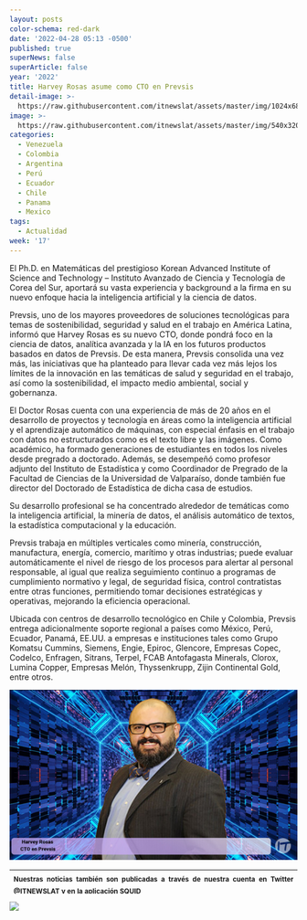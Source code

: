 ```yaml
---
layout: posts
color-schema: red-dark
date: '2022-04-28 05:13 -0500'
published: true
superNews: false
superArticle: false
year: '2022'
title: Harvey Rosas asume como CTO en Prevsis
detail-image: >-
  https://raw.githubusercontent.com/itnewslat/assets/master/img/1024x680/Harvey-Rosas-g.jpg
image: >-
  https://raw.githubusercontent.com/itnewslat/assets/master/img/540x320/Harvey-Rosas-p.jpg
categories:
  - Venezuela
  - Colombia
  - Argentina
  - Perú
  - Ecuador
  - Chile
  - Panama
  - Mexico
tags:
  - Actualidad
week: '17'
---
```

El Ph.D. en Matemáticas del prestigioso Korean Advanced Institute of Science and Technology – Instituto Avanzado de Ciencia y Tecnología de Corea del Sur, aportará su vasta experiencia y background a la firma en su nuevo enfoque hacia la inteligencia artificial y la ciencia de datos.

Prevsis, uno de los mayores proveedores de soluciones tecnológicas para temas de sostenibilidad, seguridad y salud en el trabajo en América Latina, informó que Harvey Rosas es su nuevo CTO, donde pondrá foco en la ciencia de datos, analítica avanzada y la IA en los futuros productos basados en datos de Prevsis. De esta manera, Prevsis consolida una vez más, las iniciativas que ha planteado para llevar cada vez más lejos los límites de la innovación en las temáticas de salud y seguridad en el trabajo, así como la sostenibilidad, el impacto medio ambiental, social y gobernanza.

El Doctor Rosas cuenta con una experiencia de más de 20 años en el desarrollo de proyectos y tecnología en áreas como la inteligencia artificial y el aprendizaje automático de máquinas, con especial énfasis en el trabajo con datos no estructurados como es el texto libre y las imágenes. Como académico, ha formado generaciones de estudiantes en todos los niveles desde pregrado a doctorado. Además, se  desempeñó como profesor adjunto del Instituto de Estadística y como Coordinador de Pregrado de la Facultad de Ciencias de la Universidad de Valparaíso, donde también  fue director del Doctorado de Estadística de dicha casa de estudios.

Su desarrollo profesional se ha concentrado alrededor de temáticas como la inteligencia artificial, la minería de datos, el análisis automático de textos, la estadística computacional y la educación.

Prevsis trabaja en múltiples verticales como minería, construcción, manufactura, energía, comercio, marítimo y otras industrias; puede evaluar automáticamente el nivel de riesgo de los procesos para alertar al personal responsable, al igual que realiza seguimiento continuo a programas de cumplimiento normativo y legal, de seguridad física, control contratistas entre otras funciones, permitiendo tomar decisiones estratégicas y operativas, mejorando la eficiencia operacional.  

Ubicada con centros de desarrollo tecnológico en Chile y Colombia,  Prevsis entrega adicionalmente soporte regional a países como México, Perú, Ecuador, Panamá, EE.UU. a empresas e instituciones tales como Grupo Komatsu Cummins, Siemens, Engie, Epiroc, Glencore, Empresas Copec, Codelco, Enfragen, Sitrans, Terpel, FCAB Antofagasta Minerals, Clorox, Lumina Copper, Empresas Melón, Thyssenkrupp, Zijin Continental Gold, entre otros. 

![](https://raw.githubusercontent.com/itnewslat/assets/master/img/540x320/Harvey-Rosas-p.jpg)

<table style="height: 42px;" width="569">
<tbody>
<tr>
<td style="text-align: justify;"><sub><strong>Nuestras noticias también son publicadas a través de nuestra cuenta en Twitter <a href="https://twitter.com/itnewslat?lang=es">@ITNEWSLAT</a> y en la aplicación <a href="https://squidapp.co/en/">SQUID</a></strong></sub></td>
</tr>
</tbody>
</table>

<img src="https://tracker.metricool.com/c3po.jpg?hash=56f88a41e39ab42c063cc51676587a04"/>